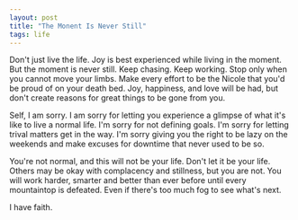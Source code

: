 ```yaml
---
layout: post
title: "The Monent Is Never Still"
tags: life
---
```


Don't just live the life. Joy is best experienced while living in the moment. But the moment is never still. Keep chasing. Keep working. Stop only when you cannot move your limbs. Make every effort to be the Nicole that you'd be proud of on your death bed. Joy, happiness, and love will be had, but don't create reasons for great things to be gone from you. 

Self, I am sorry. I am sorry for letting you experience a glimpse of what it's like to live a normal life. I'm sorry for not defining goals. I'm sorry for letting trival matters get in the way. I'm sorry giving you the right to be lazy on the weekends and make excuses for downtime that never used to be so.

You're not normal, and this will not be your life. Don't let it be your life. Others may be okay with complacency and stillness, but you are not. You will work harder, smarter and better than ever before until every mountaintop is defeated. Even if there's too much fog to see what's next. 

I have faith. 